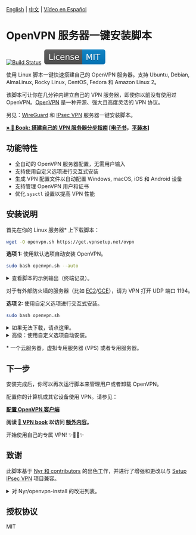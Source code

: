 [English](README.md) | [中文](README-zh.md) | [Vídeo en Español](https://www.youtube.com/watch?v=99qtaJU2E2k)

# OpenVPN 服务器一键安装脚本

[![Build Status](https://github.com/hwdsl2/openvpn-install/actions/workflows/main.yml/badge.svg)](https://github.com/hwdsl2/openvpn-install/actions/workflows/main.yml) &nbsp;[![License: MIT](docs/images/license.svg)](https://opensource.org/licenses/MIT)

使用 Linux 脚本一键快速搭建自己的 OpenVPN 服务器。支持 Ubuntu, Debian, AlmaLinux, Rocky Linux, CentOS, Fedora 和 Amazon Linux 2。

该脚本可让你在几分钟内建立自己的 VPN 服务器，即使你以前没有使用过 OpenVPN。[OpenVPN](https://openvpn.net/community-resources/reference-manual-for-openvpn-2-4/) 是一种开源、强大且高度灵活的 VPN 协议。

另见：[WireGuard](https://github.com/hwdsl2/wireguard-install/blob/master/README-zh.md) 和 [IPsec VPN](https://github.com/hwdsl2/setup-ipsec-vpn/blob/master/README-zh.md) 服务器一键安装脚本。

**[&raquo; :book: Book: 搭建自己的 VPN 服务器分步指南](https://books2read.com/vpnguidezh?store=amazon) [[电子书](https://books2read.com/vpnguidezh?store=amazon)，[平装本](https://www.amazon.com/dp/B0C7K2B1KR)]**

## 功能特性

- 全自动的 OpenVPN 服务器配置，无需用户输入
- 支持使用自定义选项进行交互式安装
- 生成 VPN 配置文件以自动配置 Windows, macOS, iOS 和 Android 设备
- 支持管理 OpenVPN 用户和证书
- 优化 `sysctl` 设置以提高 VPN 性能

## 安装说明

首先在你的 Linux 服务器\* 上下载脚本：

```bash
wget -O openvpn.sh https://get.vpnsetup.net/ovpn
```

**选项 1:** 使用默认选项自动安装 OpenVPN。

```bash
sudo bash openvpn.sh --auto
```

<details>
<summary>
查看脚本的示例输出（终端记录）。
</summary>

**注：** 此终端记录仅用于演示目的。

<p align="center"><img src="docs/images/demo1.svg"></p>
</details>

对于有外部防火墙的服务器（比如 [EC2](https://docs.aws.amazon.com/AWSEC2/latest/UserGuide/ec2-security-groups.html)/[GCE](https://cloud.google.com/vpc/docs/firewalls)），请为 VPN 打开 UDP 端口 1194。

**选项 2:** 使用自定义选项进行交互式安装。

```bash
sudo bash openvpn.sh
```

<details>
<summary>
如果无法下载，请点这里。
</summary>

你也可以使用 `curl` 下载：

```bash
curl -fL -o openvpn.sh https://get.vpnsetup.net/ovpn
```

然后按照上面的说明安装。

或者，你也可以使用这些链接：

```bash
https://github.com/hwdsl2/openvpn-install/raw/master/openvpn-install.sh
https://gitlab.com/hwdsl2/openvpn-install/-/raw/master/openvpn-install.sh
```

如果无法下载，打开 [openvpn-install.sh](openvpn-install.sh)，然后点击右边的 `Raw` 按钮。按快捷键 `Ctrl/Cmd+A` 全选，`Ctrl/Cmd+C` 复制，然后粘贴到你喜欢的编辑器。
</details>
<details>
<summary>
高级：使用自定义选项自动安装。
</summary>

高级用户可以使用自定义选项自动安装 OpenVPN，方法是提供一个 Bash "here document" 作为安装脚本的输入。此方法还可用于在安装后提供输入以管理用户。

首先，使用自定义选项以交互方式安装 OpenVPN，并写下你对脚本的所有输入值。

```bash
sudo bash openvpn.sh
```

如需删除 OpenVPN，请再次运行脚本并选择适当的选项。

然后使用你的输入值创建自定义安装命令。例如：

```bash
sudo bash openvpn.sh <<ANSWERS
1
1194
2
client
y
ANSWERS
```

**注：** 安装选项可能会在脚本的未来版本中发生变化。
</details>

\* 一个云服务器，虚拟专用服务器 (VPS) 或者专用服务器。

## 下一步

安装完成后，你可以再次运行脚本来管理用户或者卸载 OpenVPN。

配置你的计算机或其它设备使用 VPN。请参见：

**[配置 OpenVPN 客户端](docs/clients-zh.md)**

**阅读 [:book: VPN book](https://ko-fi.com/post/Support-this-project-and-get-access-to-supporter-o-X8X5FVFZC) 以访问 [额外内容](https://ko-fi.com/post/Support-this-project-and-get-access-to-supporter-o-X8X5FVFZC)。**

开始使用自己的专属 VPN! :sparkles::tada::rocket::sparkles:

## 致谢

此脚本基于 [Nyr 和 contributors](https://github.com/Nyr/openvpn-install) 的出色工作，并进行了增强和更改以与 [Setup IPsec VPN](https://github.com/hwdsl2/setup-ipsec-vpn) 项目兼容。

<details>
<summary>
对 Nyr/openvpn-install 的改进列表。
</summary>

- 改进了与 Setup IPsec VPN 的兼容性
- 改进了脚本的可靠性，用户输入和输出
- 支持使用默认选项自动安装
- 增加了对 Amazon Linux 2 的支持
- 支持导出现有 VPN 客户端的配置
- 支持列出现有的 VPN 客户端
- 支持为 VPN 客户端自定义 DNS 服务器
- 优化 `sysctl` 设置以提高 VPN 性能
- 使用 `sudo` 时改进了客户端配置文件的创建

...和更多！
</details>

## 授权协议

MIT
